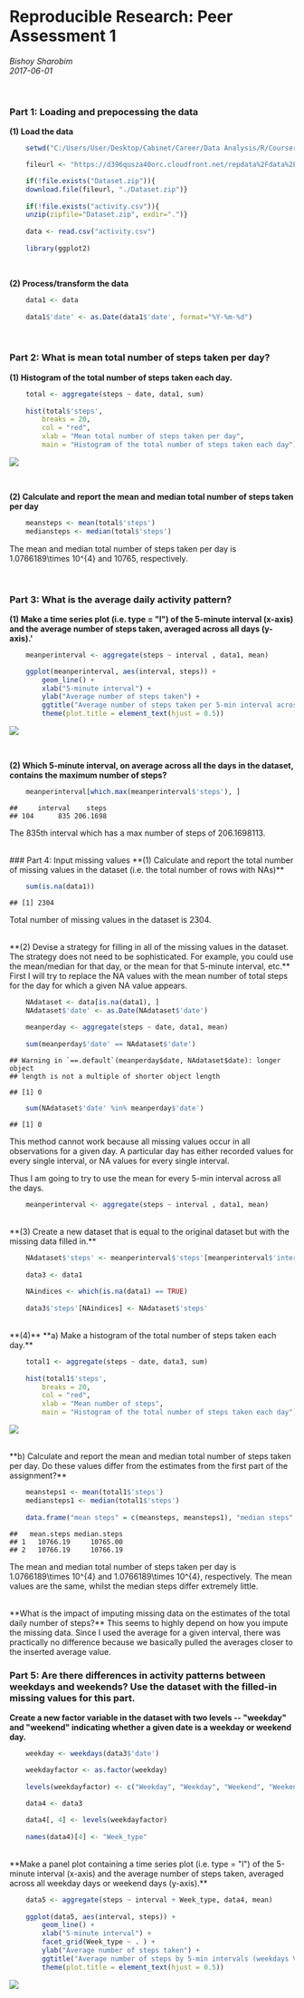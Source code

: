 Reproducible Research: Peer Assessment 1
=====



*Bishoy Sharobim*  
*2017-06-01*

<br>

### Part 1: Loading and prepocessing the data 
 
**(1) Load the data** 




```r
    setwd("C:/Users/User/Desktop/Cabinet/Career/Data Analysis/R/Coursera/5) Reproducible Research/Week 2/Assignment")

    fileurl <- "https://d396qusza40orc.cloudfront.net/repdata%2Fdata%2Factivity.zip"

    if(!file.exists("Dataset.zip")){
    download.file(fileurl, "./Dataset.zip")}
    
    if(!file.exists("activity.csv")){
    unzip(zipfile="Dataset.zip", exdir=".")}
    
    data <- read.csv("activity.csv")
    
    library(ggplot2)
```

<br>

**(2) Process/transform the data**

```r
    data1 <- data
    
    data1$'date' <- as.Date(data1$'date', format="%Y-%m-%d")
```

<br>

### Part 2: What is mean total number of steps taken per day?
**(1) Histogram of the total number of steps taken each day.**  


```r
    total <- aggregate(steps ~ date, data1, sum)
    
    hist(total$'steps', 
        breaks = 20, 
        col = "red",
        xlab = "Mean total number of steps taken per day",
        main = "Histogram of the total number of steps taken each day")
```

![](PA1_template_files/figure-html/unnamed-chunk-4-1.png)<!-- -->

<br>

**(2) Calculate and report the mean and median total number of steps taken per day**

```r
    meansteps <- mean(total$'steps')
    mediansteps <- median(total$'steps')
```

The mean and median total number of steps taken per day is 1.0766189\times 10^{4} and 10765, respectively.

<br>

### Part 3: What is the average daily activity pattern?

**(1) Make a time series plot (i.e. type = "l") of the 5-minute interval (x-axis) and the average number of steps taken, averaged across all days (y-axis).'**


```r
    meanperinterval <- aggregate(steps ~ interval , data1, mean)

    ggplot(meanperinterval, aes(interval, steps)) +
        geom_line() +
        xlab("5-minute interval") +
        ylab("Average number of steps taken") +
        ggtitle("Average number of steps taken per 5-min interval across all days") +
        theme(plot.title = element_text(hjust = 0.5))
```

![](PA1_template_files/figure-html/unnamed-chunk-6-1.png)<!-- -->

<br>

**(2) Which 5-minute interval, on average across all the days in the dataset, contains the maximum number of steps?**

```r
    meanperinterval[which.max(meanperinterval$'steps'), ]
```

```
##     interval    steps
## 104      835 206.1698
```
  
The 835th interval which has a max number of steps of 206.1698113.

<br>
### Part 4: Input missing values
**(1) Calculate and report the total number of missing values in the dataset (i.e. the total number of rows with NAs)**  


```r
    sum(is.na(data1))
```

```
## [1] 2304
```

Total number of missing values in the dataset is 2304. 

<br>
**(2) Devise a strategy for filling in all of the missing values in the dataset. The strategy does not need to be sophisticated. For example, you could use the mean/median for that day, or the mean for that 5-minute interval, etc.**
First I will try to replace the NA values with the mean number of total steps for the day for which a given NA value appears.


```r
    NAdataset <- data[is.na(data1), ]
    NAdataset$'date' <- as.Date(NAdataset$'date')    
        
    meanperday <- aggregate(steps ~ date, data1, mean)
    
    sum(meanperday$'date' == NAdataset$'date')
```

```
## Warning in `==.default`(meanperday$date, NAdataset$date): longer object
## length is not a multiple of shorter object length
```

```
## [1] 0
```

```r
    sum(NAdataset$'date' %in% meanperday$'date')
```

```
## [1] 0
```

This method cannot work because all missing values occur in all observations for a given day. A particular day has either recorded values for every single interval, or NA values for every single interval. 

Thus I am going to try to use the mean for every 5-min interval across all the days.


```r
    meanperinterval <- aggregate(steps ~ interval , data1, mean)
```
<br>
**(3) Create a new dataset that is equal to the original dataset but with the missing data filled in.**


```r
    NAdataset$'steps' <- meanperinterval$'steps'[meanperinterval$'interval' %in% NAdataset$'interval']
    
    data3 <- data1
    
    NAindices <- which(is.na(data1) == TRUE)
    
    data3$'steps'[NAindices] <- NAdataset$'steps'  
```
<br>
**(4)**  
**a) Make a histogram of the total number of steps taken each day.**  


```r
    total1 <- aggregate(steps ~ date, data3, sum)
    
    hist(total1$'steps', 
        breaks = 20, 
        col = "red",
        xlab = "Mean number of steps",
        main = "Histogram of the total number of steps taken each day")
```

![](PA1_template_files/figure-html/unnamed-chunk-12-1.png)<!-- -->

<br>
**b) Calculate and report the mean and median total number of steps taken per day. Do these values differ from the estimates from the first part of the assignment?**  


```r
    meansteps1 <- mean(total1$'steps')
    mediansteps1 <- median(total1$'steps')
    
    data.frame("mean steps" = c(meansteps, meansteps1), "median steps" = c(mediansteps, mediansteps1))
```

```
##   mean.steps median.steps
## 1   10766.19     10765.00
## 2   10766.19     10766.19
```

The mean and median total number of steps taken per day is 1.0766189\times 10^{4} and 1.0766189\times 10^{4}, respectively. The mean values are the same, whilst the median steps differ extremely little.

<br>
**What is the impact of imputing missing data on the estimates of the total daily number of steps?**
This seems to highly depend on how you impute the missing data. Since I used the average for a given interval, there was practically no difference because we basically pulled the averages closer to the inserted average value.

<br>

### Part 5: Are there differences in activity patterns between weekdays and weekends? Use the dataset with the filled-in missing values for this part.
**Create a new factor variable in the dataset with two levels -- "weekday" and "weekend" indicating whether a given date is a weekday or weekend day.**  


```r
    weekday <- weekdays(data3$'date')

    weekdayfactor <- as.factor(weekday)
    
    levels(weekdayfactor) <- c("Weekday", "Weekday", "Weekend", "Weekend", "Weekday", "Weekday", "Weekday")
    
    data4 <- data3

    data4[, 4] <- levels(weekdayfactor)
    
    names(data4)[4] <- "Week_type"
```

<br>
**Make a panel plot containing a time series plot (i.e. type = "l") of the 5-minute interval (x-axis) and the average number of steps taken, averaged across all weekday days or weekend days (y-axis).**  

```r
    data5 <- aggregate(steps ~ interval + Week_type, data4, mean)
    
    ggplot(data5, aes(interval, steps)) +
        geom_line() +
        xlab("5-minute interval") +
        facet_grid(Week_type ~ . ) +
        ylab("Average number of steps taken") +
        ggtitle("Average number of steps by 5-min intervals (weekdays VS weekends)") +
        theme(plot.title = element_text(hjust = 0.5))
```

![](PA1_template_files/figure-html/unnamed-chunk-15-1.png)<!-- -->
    
